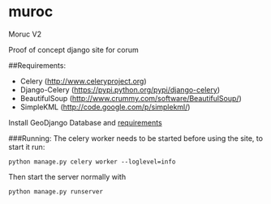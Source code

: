 muroc
=====

Moruc V2

Proof of concept django site for corum

##Requirements:
* Celery (http://www.celeryproject.org)
* Django-Celery (https://pypi.python.org/pypi/django-celery)
* BeautifulSoup (http://www.crummy.com/software/BeautifulSoup/)
* SimpleKML (http://code.google.com/p/simplekml/)

Install GeoDjango Database and [requirements](https://github.com/charlierm/muroc/wiki/Requirements)

###Running:
The celery worker needs to be started before using the site, to start it run:
```
python manage.py celery worker --loglevel=info
```
Then start the server normally with
```
python manage.py runserver
```
